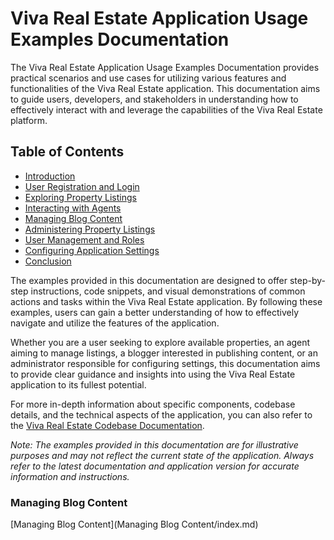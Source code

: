 # Viva Real Estate Application Usage Examples Documentation

The Viva Real Estate Application Usage Examples Documentation provides practical scenarios and use cases for utilizing various features and functionalities of the Viva Real Estate application. This documentation aims to guide users, developers, and stakeholders in understanding how to effectively interact with and leverage the capabilities of the Viva Real Estate platform.

## Table of Contents

- [Introduction](#introduction)
- [User Registration and Login](#user-registration-and-login)
- [Exploring Property Listings](#exploring-property-listings)
- [Interacting with Agents](#interacting-with-agents)
- [Managing Blog Content](#managing-blog-content)
- [Administering Property Listings](#administering-property-listings)
- [User Management and Roles](#user-management-and-roles)
- [Configuring Application Settings](#configuring-application-settings)
- [Conclusion](#conclusion)

The examples provided in this documentation are designed to offer step-by-step instructions, code snippets, and visual demonstrations of common actions and tasks within the Viva Real Estate application. By following these examples, users can gain a better understanding of how to effectively navigate and utilize the features of the application.

Whether you are a user seeking to explore available properties, an agent aiming to manage listings, a blogger interested in publishing content, or an administrator responsible for configuring settings, this documentation aims to provide clear guidance and insights into using the Viva Real Estate application to its fullest potential.

For more in-depth information about specific components, codebase details, and the technical aspects of the application, you can also refer to the [Viva Real Estate Codebase Documentation](../Code/index.md).

*Note: The examples provided in this documentation are for illustrative purposes and may not reflect the current state of the application. Always refer to the latest documentation and application version for accurate information and instructions.*

### Managing Blog Content

[Managing Blog Content](Managing Blog Content/index.md)

